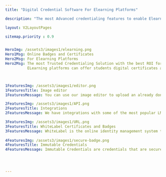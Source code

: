 ```yaml
---
title: "Digital Credential Software For Elearning Platforms"

description: "The most Advanced credentialing features to enable Elearning platform to start issuing verifiable digital badges and certificates "

layout: V2LayoutPages

sitemap.priority : 0.9


HeroImg: /assets3/images1/elearning.png
Hero1Msg: Online Badges and Certificates 
Hero2Msg: For Elearning Platforms
Hero2Msg: The most Trusted Credentialing Solution with the best ROI for online course providers.
          ELearning platforms can offer students digital certificates and badges as they progress during the course as well as after completion of the course.



1FeaturesImg: /assets3/images1/editor.png
1FeaturesTitle: Image editor
1FeaturesMessage: You can use our image editor to upload an already done image or you can use our Canva integration to create one from scratch. Canva allows you to create designs more flexible and gives you more options for customizing your product.

2FeaturesImg: /assets3/images1/API.png
2FeaturesTitle: Integrations
2FeaturesMessage: We have integrations with some of the most popular LMS out there, so you can deploy automation using our API documentation or No code application like Zapier and Integrately will also help you. This eliminates the manual efforts.

3FeaturesImg: /assets3/images1/URL.png
3FeaturesTitle: WhiteLabel Certificates and Badges
3FeaturesMessage: WhiteLabel is the online identity management system that makes it easy to create, manage and promote your digital identity. WhiteLabel allows you to customize your credential page, your domain, logo, branding space, Emails and footer.
                  
4FeaturesImg: /assets3/images1/secure-badge.png
4FeaturesTitle: Immutable Credentials
4FeaturesMessage: Immutable Credentials are credentials that are secure, transparent, immutable and cryptographically verifiable. These credentials can be used to authenticate an identity from a service provider to a service consumer. With immutable credentials, you control the authentication process instead of the authentication provider. This means that once you have completed signing your credentials, you cannot change them without invalidating the signature and therefore destroying your ability to authenticate as yours




---
```

